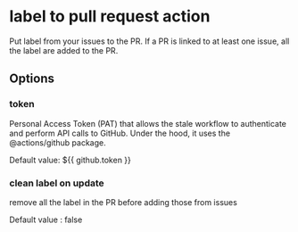 # label to pull request action

Put label from your issues to the PR. If a PR is linked to 
at least one issue, all the label are added to the PR. 

## Options

### token
Personal Access Token (PAT) that allows the stale workflow to authenticate and perform API calls to GitHub.
Under the hood, it uses the @actions/github package.

Default value: ${{ github.token }}

### clean label on update

remove all the label in the PR before adding those from issues

Default value : false
